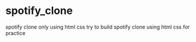 # spotify_clone
spotify clone only using html css
try to build spotify clone using html css for practice 
